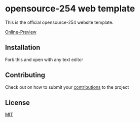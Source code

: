 # opensource-254 web template

This is the official opensource-254 website template.

[Online-Preview](https://opensource254.github.io/WebTemplate/)



## Installation



Fork this and open with any text editor


## Contributing
Check out on how to submit your  [contributions](../master/CONTRIBUTING.md) to the project
 



## License
[MIT](../master/LICENSE.md)
